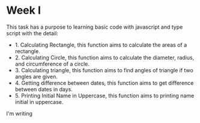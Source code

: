 <h1> Week I </h1>
     <p> This task has a purpose to learning basic code with javascript and type script with the detail:</p>
          <ul>
               <li> 1. Calculating Rectangle, this function aims to calculate the areas of a rectangle. </li>
               <li> 2. Calculating Circle, this function aims to calculate the diameter, radius, and circumference of a circle. </li>
               <li> 3. Calculating triangle, this function aims to find angles of triangle if two angles are given. </li>
               <li> 4. Getting difference between dates, this function aims to get difference between dates in days. </li>
               <li> 5. Printing Initial Name in Uppercase, this function aims to printing name initial in uppercase. </li>
          </ul>
     <p> I'm writing </p>
